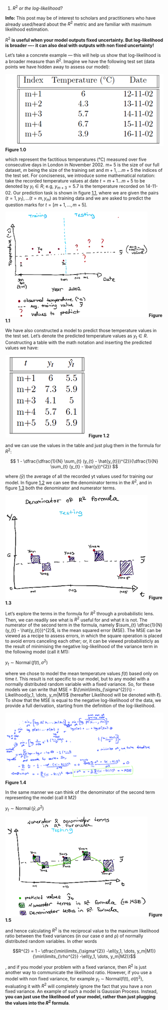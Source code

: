 <style TYPE="text/css">
code.has-jax {font: inherit; font-size: 100%; background: inherit; border: inherit;}
</style>
<script type="text/x-mathjax-config">
MathJax.Hub.Config({
    tex2jax: {
        inlineMath: [['$','$'], ['\\(','\\)']],
        skipTags: ['script', 'noscript', 'style', 'textarea', 'pre'] // removed 'code' entry
    }
});
MathJax.Hub.Queue(function() {
    var all = MathJax.Hub.getAllJax(), i;
    for(i = 0; i < all.length; i += 1) {
        all[i].SourceElement().parentNode.className += ' has-jax';
    }
});
</script>
<script type="text/javascript" src="https://cdnjs.cloudflare.com/ajax/libs/mathjax/2.7.4/MathJax.js?config=TeX-AMS_HTML-full"></script>




1. $R^2$ *or the log-likelihood?*


**Info:** This post may be of interest to scholars and practitioners who have already used/heard about the $R^2$ metric and are familiar with maximum likelihood estimation.

$R^2$ **is useful when your model outputs fixed uncertainty. But log-likelihood is broader —- it can also deal with outputs with non fixed uncertainty!**

Let’s take a concrete example — this will help us show that log-likelihood is a broader measure than $R^2$. Imagine we have the following test set (data points we have hidden away to assess our model):

![image-title-here](/figures/post_r_squared/a5.jpg)
**Figure 1.0**

which represent the factitious temperatures (°C) measured over five consecutive days in London in November 2002. m+ 5 is the size of our full dataset, $m$ being the size of the training set and $m+1,... m+5$ the indices of the test set. For conciseness, we introduce some mathematical notation: take the recorded temperature values at date $t = m+1...m+5$ to be denoted by $y_t \in R$; e.g, $y_{m+3} = 5.7$ is the temperature recorded on 14-11-02. Our prediction task is shown in figure [1.1](#_page1_x110.55_y92.49), where we are given the pairs $(t = 1,y_1),...(t = m,y_m)$ as training data and we are asked to predict the question marks for $t = [m+1,..., m+5]$.

![image-title-here](/figures/post_r_squared/a1.jpg)
**Figure 1.1**

We have also constructed a model to predict those temperature values in the test set. Let’s denote the predicted temperature values as $y_t \in R$. Constructing a table with the math notation and inserting the predicted values we have:

![image-title-here](/figures/post_r_squared/a0.jpg)
**Figure 1.2**



and we can use the values in the table and just plug them in the formula for $R^2$:

$$
 1 - \dfrac{\dfrac{1}{N} \sum_{t} (y_{t} - \hat{y_{t}})^{2}}{\dfrac{1}{N} \sum_{t} (y_{t} - \bar{y})^{2}} 
$$


where $\bar(y)$ the average of all the recorded yt values used for training our model. In figure [1.2](#_page2_x110.55_y176.62) we can see the denominator terms in the $R^2$, and in figure [1.3](#_page3_x110.55_y34.85) both the denominator and numerator terms.

![](/figures/post_r_squared/a2.jpg)
**Figure 1.3**

Let’s explore the terms in the formula for $R^2$ through a probabilistic lens. Then, we can readily see what is $R^2$ useful for and what it is not. The numerator of the second term in the formula, namely $\sum_{t} \dfrac{1}{N} (y_{t} - \hat{y_{t}})^{2}$, is the mean squared error (MSE). The MSE can be viewed as a recipe to assess errors, in which the square operation is placed to avoid errors canceling each other; or, it can be viewed probabilisticly as the result of minimising the negative log-likelihood of the variance term in the following model (call it M1):

$y_t \sim \operatorname{Normal}(f(t), σ^2)$

where we chose to model the mean temperature values $f(t)$ based only on
time $t$. This result is not specific to our model, but to any model with a normally distributed random variable with a fixed variance. So, for these models we can write that MSE = $\(\min\limits_{\sigma^{2}}\) - Likelihood(y_1, \dots, y_m|M1)$ (hereafter Likelihood will be denoted with $\ell$). To show that the MSE is equal to the negative log-likelihood of the data, we provide a full derivation, starting from the definition of the log-likelihood.

![](/figures/post_r_squared/a4.jpg)
**Figure 1.4**


 In the same manner we can think of the denominator of the second term representing the model (call it M2)

$y_t \sim  \operatorname{Normal}(\bar{y}, ρ^2)$

![](/figures/post_r_squared/a3.jpg)
**Figure 1.5**

and hence calculating $R^2$ is the reciprocal value to the maximum likelihood ratio between the fixed variances (in our case σ and ρ) of normally distributed random variables. In other words

$$R^{2} = 1 - \dfrac{\min\limits_{\sigma^{2}} -\ell(y_1, \dots, y_m|M1)}{\min\limits_{\rho^{2}} -\ell(y_1, \dots, y_m|M2)}$$


, and if you model your problem with a fixed variance, then $R^2$ is just another way to communicate the likelihood ratio. However, if you use a model with non fixed variance, for example $y_t$ ∼ Normal(f(t), $σ(t)^2$), evaluating it with $R^2$ will completely ignore the fact that you have a non fixed variance. An example of such a model is Gaussian Process. Instead, **you can just use the likelihood of your model, rather than just plugging the values into the $R^2$ formula**.
